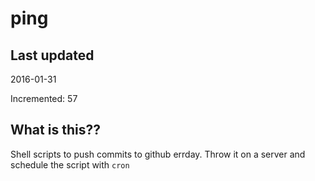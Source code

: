 # ping

## Last updated
2016-01-31

Incremented: 57

## What is this?? 
Shell scripts to push commits to github errday. Throw it on a server and schedule the script with `cron`
